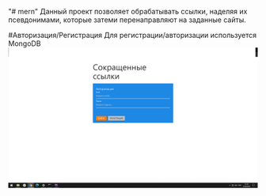 "# mern"
Данный проект позволяет обрабатывать ссылки, наделяя их псевдонимами, которые затеми перенаправляют на заданные сайты.

#Авторизация/Регистрация
Для регистрации/авторизации используется MongoDB
![Страница аунтефикации](https://github.com/VladislavNahaba/mern/raw/master/repoImages/main.png)
